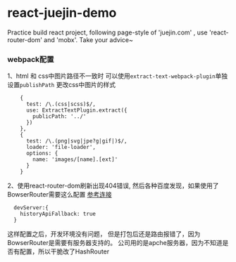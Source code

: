 # react-juejin-demo
Practice build react project, following page-style of 'juejin.com' , use 'react-router-dom' and 'mobx'. Take your advice~

### webpack配置
1、html 和 css中图片路径不一致时 可以使用`extract-text-webpack-plugin`单独设置`publishPath` 更改css中图片的样式
  ```webpack
      {
        test: /\.(css|scss)$/,
        use: ExtractTextPlugin.extract({
          publicPath: '../'
        })
      },
      {
        test: /\.(png|svg|jpe?g|gif|)$/,
        loader: 'file-loader',
        options: {
          name: 'images/[name].[ext]'
        }
      }
  ```
2、使用react-router-dom刷新出现404错误, 然后各种百度发现，如果使用了BowserRouter需要这么配置
  [参考连接](http://blog.codingplayboy.com/2017/12/26/react-router-browserhistory-404/)
  ```webpack
    devServer:{
      historyApiFallback: true  
    }    
  ```
  这样配置之后，开发环境没有问题， 但是打包后还是路由报错了，因为BowserRouter是需要有服务器支持的。
  公司用的是apche服务器，因为不知道是否有配置，所以干脆改了HashRouter
  
 


